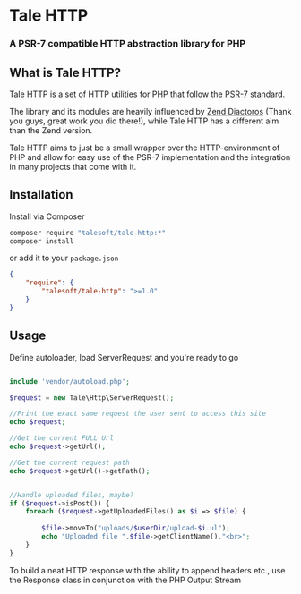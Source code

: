 
# Tale HTTP
### A PSR-7 compatible HTTP abstraction library for PHP

## What is Tale HTTP?

Tale HTTP is a set of HTTP utilities for PHP that follow the [PSR-7](http://www.php-fig.org/psr/psr-7/) standard.

The library and its modules are heavily influenced by [Zend Diactoros](https://github.com/zendframework/zend-diactoros) (Thank you guys, great work you did there!), while Tale HTTP has a different aim than the Zend version.

Tale HTTP aims to just be a small wrapper over the HTTP-environment of PHP and allow for easy use of the PSR-7 implementation and the integration in many projects that come with it.




## Installation

Install via Composer

```bash
composer require "talesoft/tale-http:*"
composer install
```

or add it to your `package.json`

```json
{
    "require": {
        "talesoft/tale-http": ">=1.0"
    }
}
```


## Usage

Define autoloader, load ServerRequest and you're ready to go

```php

include 'vendor/autoload.php';

$request = new Tale\Http\ServerRequest();

//Print the exact same request the user sent to access this site
echo $request;

//Get the current FULL Url
echo $request->getUrl();

//Get the current request path
echo $request->getUrl()->getPath();


//Handle uploaded files, maybe?
if ($request->isPost()) {
    foreach ($request->getUploadedFiles() as $i => $file) {
    
        $file->moveTo("uploads/$userDir/upload-$i.ul");
        echo "Uploaded file ".$file->getClientName()."<br>";
    }
}
```

To build a neat HTTP response with the ability to append headers etc., use the Response class
in conjunction with the PHP Output Stream